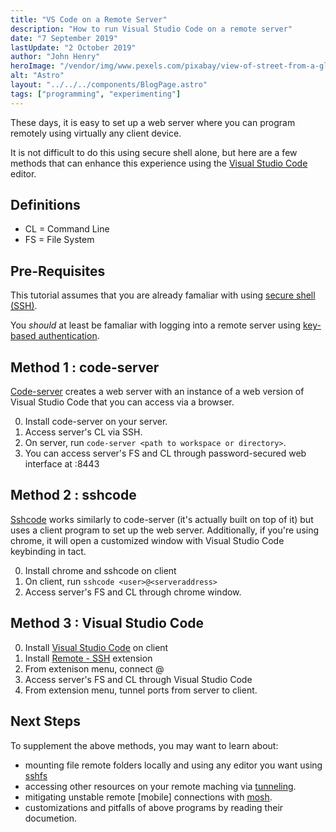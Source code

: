 ```yaml
---
title: "VS Code on a Remote Server"
description: "How to run Visual Studio Code on a remote server"
date: "7 September 2019"
lastUpdate: "2 October 2019"
author: "John Henry"
heroImage: "/vendor/img/www.pexels.com/pixabay/view-of-street-from-a-glass-window.jpg"
alt: "Astro"
layout: "../../../components/BlogPage.astro"
tags: ["programming", "experimenting"]
---
```


These days, it is easy to set up a web server where you can program remotely using virtually any client device.

It is not difficult to do this using secure shell alone, but here are a few methods that can enhance this experience using the [Visual Studio Code](https://code.visualstudio.com) editor.

## Definitions

- CL = Command Line
- FS = File System

## Pre-Requisites

This tutorial assumes that you are already famaliar with using [secure shell (SSH)](https://en.wikipedia.org/wiki/Secure_Shell).

You _should_ at least be famaliar with logging into a remote server using [key-based authentication](https://www.ssh.com/ssh/key/).

## Method 1 : code-server

[Code-server](https://github.com/cdr/code-server) creates a web server with an instance of a web version of Visual Studio Code that you can access via a browser.

0. Install code-server on your server.
1. Access server's CL via SSH.
2. On server, run `code-server <path to workspace or directory>`.
3. You can access server's FS and CL through password-secured web interface at <serveraddress>:8443

## Method 2 : sshcode

[Sshcode](https://github.com/cdr/sshcode) works similarly to code-server (it's actually built on top of it) but uses a client program to set up the web server. Additionally, if you're using chrome, it will open a customized window with Visual Studio Code keybinding in tact.

0. Install chrome and sshcode on client
1. On client, run `sshcode <user>@<serveraddress>`
2. Access server's FS and CL through chrome window.

## Method 3 : Visual Studio Code

0. Install [Visual Studio Code](https://code.visualstudio.com/) on client
1. Install [Remote - SSH](https://marketplace.visualstudio.com/items?itemName=ms-vscode-remote.remote-ssh) extension
2. From extenison menu, connect <user>@<serveraddress>
3. Access server's FS and CL through Visual Studio Code
4. From extension menu, tunnel ports from server to client.

## Next Steps

To supplement the above methods, you may want to learn about:

- mounting file remote folders locally and using any editor you want using [sshfs](https://github.com/libfuse/sshfs)
- accessing other resources on your remote maching via [tunneling](https://www.ssh.com/ssh/tunneling/example).
- mitigating unstable remote [mobile] connections with [mosh](https://mosh.org/).
- customizations and pitfalls of above programs by reading their documetion.
